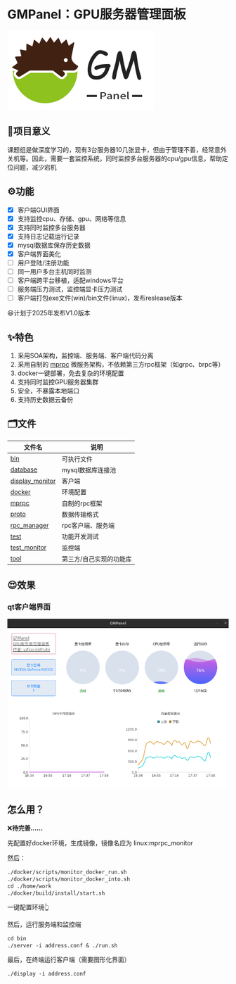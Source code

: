 # GMPanel：GPU服务器管理面板
![logo](./doc/img/logo.jpg)
## 🎉项目意义

课题组是做深度学习的，现有3台服务器10几张显卡，但由于管理不善，经常意外关机等。因此，需要一套监控系统，同时监控多台服务器的cpu/gpu信息，帮助定位问题，减少宕机



## ⚙功能

- [x] 客户端GUI界面
- [x] 支持监控cpu、存储、gpu、网络等信息
- [x] 支持同时监控多台服务器
- [x] 支持日志记载运行记录
- [x] mysql数据库保存历史数据
- [x] 客户端界面美化
- [ ] 用户登陆/注册功能
- [ ] 同一用户多台主机同时监测
- [ ] 客户端跨平台移植，适配windows平台
- [ ] 服务端压力测试，监控端显卡压力测试
- [ ] 客户端打包exe文件(win)/bin文件(linux)，发布reslease版本

😆计划于2025年发布V1.0版本



## ✨特色

1. 采用SOA架构，监控端、服务端、客户端代码分离
2. 采用自制的 [mprpc](https://github.com/yzfzzz/mprpc) 微服务架构，不依赖第三方rpc框架（如grpc、brpc等）
3. docker一键部署，免去复杂的环境配置
4. 支持同时监控GPU服务器集群
5. 安全，不暴露本地端口
6. 支持历史数据云备份



## 🗂文件

| 文件名                                                       | 说明              |
| ------------------------------------------------------------ | ----------------- |
| [bin](https://github.com/yzfzzz/linux-monitor/tree/main/bin) | 可执行文件        |
| [database](https://github.com/yzfzzz/linux-monitor/tree/main/database) | mysql数据库连接池  |
| [display_monitor](https://github.com/yzfzzz/linux-monitor/tree/main/display_monitor) | 客户端            |
| [docker](https://github.com/yzfzzz/linux-monitor/tree/main/docker) | 环境配置          |
| [mprpc](https://github.com/yzfzzz/linux-monitor/tree/main/mprpc) | 自制的rpc框架     |
| [proto](https://github.com/yzfzzz/linux-monitor/tree/main/proto) | 数据传输格式      |
| [rpc_manager](https://github.com/yzfzzz/linux-monitor/tree/main/rpc_manager) | rpc客户端、服务端 |
| [test](https://github.com/yzfzzz/linux-monitor/tree/main/test) | 功能开发测试      |
| [test_monitor](https://github.com/yzfzzz/linux-monitor/tree/main/test_monitor) | 监控端            |
| [tool](https://github.com/yzfzzz/linux-monitor/tree/main/tool) | 第三方/自己实现的功能库  |

## 😍效果
### qt客户端界面
![qt客户端界面](./doc/img/qt客户端界面.png)

## 怎么用？

❌**待完善......**

先配置好docker环境，生成镜像，镜像名应为 linux:mprpc_monitor

然后：

```shell
./docker/scripts/monitor_docker_run.sh
./docker/scripts/monitor_docker_into.sh
cd ./home/work
./docker/build/install/start.sh
```

一键配置环境👆

然后，运行服务端和监控端

```shell
cd bin
./server -i address.conf & ./run.sh 
```

最后，在终端运行客户端（需要图形化界面）

```shell
./display -i address.conf
```
